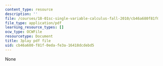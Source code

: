 ```yaml
---
content_type: resource
description: ''
file: /courses/18-01sc-single-variable-calculus-fall-2010/cb46a680f81f0edafe3a16418dcdebd5_ycO0Vn_w9Q0.pdf
file_type: application/pdf
learning_resource_types: []
ocw_type: OCWFile
resourcetype: Document
title: 3play pdf file
uid: cb46a680-f81f-0eda-fe3a-16418dcdebd5
---
```

None

